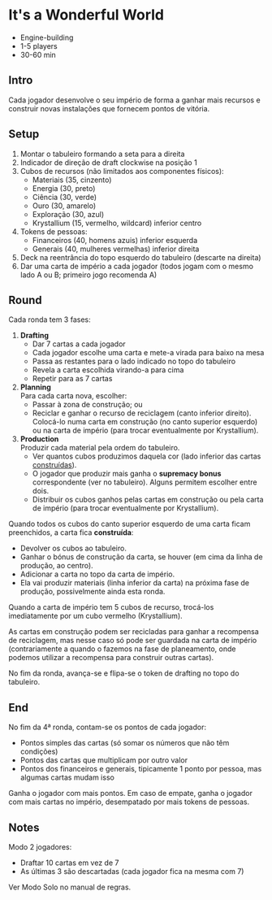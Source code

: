 # It's a Wonderful World

- Engine-building
- 1-5 players
- 30-60 min

## Intro

Cada jogador desenvolve o seu império de forma a ganhar mais recursos e construir novas instalações que fornecem pontos de vitória.

## Setup

1. Montar o tabuleiro formando a seta para a direita
1. Indicador de direção de draft clockwise na posição 1
1. Cubos de recursos (não limitados aos componentes físicos):
   - Materiais (35, cinzento)
   - Energia (30, preto)
   - Ciência (30, verde)
   - Ouro (30, amarelo)
   - Exploração (30, azul)
   - Krystallium (15, vermelho, wildcard) inferior centro
1. Tokens de pessoas:
   - Financeiros (40, homens azuis) inferior esquerda
   - Generais (40, mulheres vermelhas) inferior direita
1. Deck na reentrância do topo esquerdo do tabuleiro (descarte na direita)
1. Dar uma carta de império a cada jogador (todos jogam com o mesmo lado A ou B; primeiro jogo recomenda A) 

## Round

Cada ronda tem 3 fases:

1. **Drafting**  
   - Dar 7 cartas a cada jogador
   - Cada jogador escolhe uma carta e mete-a virada para baixo na mesa
   - Passa as restantes para o lado indicado no topo do tabuleiro
   - Revela a carta escolhida virando-a para cima
   - Repetir para as 7 cartas
1. **Planning**  
   Para cada carta nova, escolher:
     - Passar à zona de construção; ou
     - Reciclar e ganhar o recurso de reciclagem (canto inferior direito).
       Colocá-lo numa carta em construção (no canto superior esquerdo) ou na carta de império (para trocar eventualmente por Krystallium).
1. **Production**  
   Produzir cada material pela ordem do tabuleiro.
     - Ver quantos cubos produzimos daquela cor (lado inferior das cartas <u>construídas</u>).
     - O jogador que produzir mais ganha o **supremacy bonus** correspondente (ver no tabuleiro). Alguns permitem escolher entre dois.
     - Distribuir os cubos ganhos pelas cartas em construção ou pela carta de império (para trocar eventualmente por Krystallium).

Quando todos os cubos do canto superior esquerdo de uma carta ficam preenchidos, a carta fica **construída**:
  - Devolver os cubos ao tabuleiro.
  - Ganhar o bónus de construção da carta, se houver (em cima da linha de produção, ao centro).
  - Adicionar a carta no topo da carta de império.
  - Ela vai produzir materiais (linha inferior da carta) na próxima fase de produção, possivelmente ainda esta ronda.

Quando a carta de império tem 5 cubos de recurso, trocá-los imediatamente por um cubo vermelho (Krystallium).

As cartas em construção podem ser recicladas para ganhar a recompensa de reciclagem, mas nesse caso só pode ser guardada
na carta de império (contrariamente a quando o fazemos na fase de planeamento, onde podemos utilizar a recompensa para construir outras cartas).

No fim da ronda, avança-se e flipa-se o token de drafting no topo do tabuleiro.

## End

No fim da 4ª ronda, contam-se os pontos de cada jogador:

- Pontos simples das cartas (só somar os números que não têm condições)
- Pontos das cartas que multiplicam por outro valor
- Pontos dos financeiros e generais, tipicamente 1 ponto por pessoa, mas algumas cartas mudam isso

Ganha o jogador com mais pontos. Em caso de empate, ganha o jogador com mais cartas no império, desempatado por mais tokens de pessoas.


## Notes

Modo 2 jogadores:

- Draftar 10 cartas em vez de 7
- As últimas 3 são descartadas (cada jogador fica na mesma com 7)

Ver Modo Solo no manual de regras.
